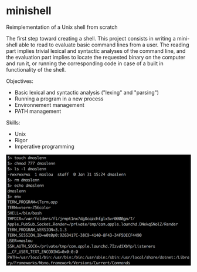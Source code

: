 # minishell
Reimplementation of a Unix shell from scratch

The first step toward creating a shell. This project consists in writing a mini-shell able to read to evaluate basic command lines from a user. The reading part implies trivial lexical and syntactic analyses of the command line, and the evaluation part implies to locate the requested binary on the computer and run it, or running the corresponding code in case of a built in functionality of the shell.

Objectives:
- Basic lexical and syntactic analysis ("lexing" and "parsing") 
- Running a program in a new process 
- Environnement management 
- PATH management 

Skills:
- Unix 
- Rigor 
- Imperative programming 

![alt text](https://github.com/dmmaslenn/minishell/blob/master/minishell_example.png)
